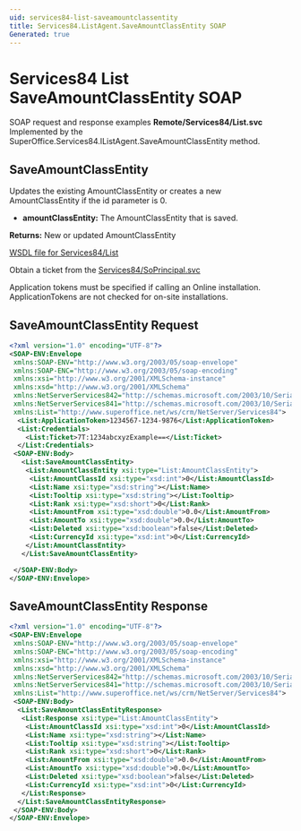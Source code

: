 ```yaml
---
uid: services84-list-saveamountclassentity
title: Services84.ListAgent.SaveAmountClassEntity SOAP
Generated: true
---
```


# Services84 List SaveAmountClassEntity SOAP

SOAP request and response examples **Remote/Services84/List.svc**
Implemented by the <see cref="M:SuperOffice.Services84.IListAgent.SaveAmountClassEntity">SuperOffice.Services84.IListAgent.SaveAmountClassEntity</see> method.

## SaveAmountClassEntity

Updates the existing AmountClassEntity or creates a new AmountClassEntity if the id parameter is 0.

* **amountClassEntity:** The AmountClassEntity that is saved.

**Returns:** New or updated AmountClassEntity


[WSDL file for Services84/List](../Services84-List.md)

Obtain a ticket from the [Services84/SoPrincipal.svc](../SoPrincipal/SoPrincipal.md)

Application tokens must be specified if calling an Online installation. ApplicationTokens are not checked for on-site installations.

## SaveAmountClassEntity Request

```xml
<?xml version="1.0" encoding="UTF-8"?>
<SOAP-ENV:Envelope
 xmlns:SOAP-ENV="http://www.w3.org/2003/05/soap-envelope"
 xmlns:SOAP-ENC="http://www.w3.org/2003/05/soap-encoding"
 xmlns:xsi="http://www.w3.org/2001/XMLSchema-instance"
 xmlns:xsd="http://www.w3.org/2001/XMLSchema"
 xmlns:NetServerServices842="http://schemas.microsoft.com/2003/10/Serialization/Arrays"
 xmlns:NetServerServices841="http://schemas.microsoft.com/2003/10/Serialization/"
 xmlns:List="http://www.superoffice.net/ws/crm/NetServer/Services84">
  <List:ApplicationToken>1234567-1234-9876</List:ApplicationToken>
  <List:Credentials>
    <List:Ticket>7T:1234abcxyzExample==</List:Ticket>
  </List:Credentials>
 <SOAP-ENV:Body>
   <List:SaveAmountClassEntity>
    <List:AmountClassEntity xsi:type="List:AmountClassEntity">
     <List:AmountClassId xsi:type="xsd:int">0</List:AmountClassId>
     <List:Name xsi:type="xsd:string"></List:Name>
     <List:Tooltip xsi:type="xsd:string"></List:Tooltip>
     <List:Rank xsi:type="xsd:short">0</List:Rank>
     <List:AmountFrom xsi:type="xsd:double">0.0</List:AmountFrom>
     <List:AmountTo xsi:type="xsd:double">0.0</List:AmountTo>
     <List:Deleted xsi:type="xsd:boolean">false</List:Deleted>
     <List:CurrencyId xsi:type="xsd:int">0</List:CurrencyId>
    </List:AmountClassEntity>
   </List:SaveAmountClassEntity>

 </SOAP-ENV:Body>
</SOAP-ENV:Envelope>

```


## SaveAmountClassEntity Response

```xml
<?xml version="1.0" encoding="UTF-8"?>
<SOAP-ENV:Envelope
 xmlns:SOAP-ENV="http://www.w3.org/2003/05/soap-envelope"
 xmlns:SOAP-ENC="http://www.w3.org/2003/05/soap-encoding"
 xmlns:xsi="http://www.w3.org/2001/XMLSchema-instance"
 xmlns:xsd="http://www.w3.org/2001/XMLSchema"
 xmlns:NetServerServices842="http://schemas.microsoft.com/2003/10/Serialization/Arrays"
 xmlns:NetServerServices841="http://schemas.microsoft.com/2003/10/Serialization/"
 xmlns:List="http://www.superoffice.net/ws/crm/NetServer/Services84">
 <SOAP-ENV:Body>
  <List:SaveAmountClassEntityResponse>
   <List:Response xsi:type="List:AmountClassEntity">
    <List:AmountClassId xsi:type="xsd:int">0</List:AmountClassId>
    <List:Name xsi:type="xsd:string"></List:Name>
    <List:Tooltip xsi:type="xsd:string"></List:Tooltip>
    <List:Rank xsi:type="xsd:short">0</List:Rank>
    <List:AmountFrom xsi:type="xsd:double">0.0</List:AmountFrom>
    <List:AmountTo xsi:type="xsd:double">0.0</List:AmountTo>
    <List:Deleted xsi:type="xsd:boolean">false</List:Deleted>
    <List:CurrencyId xsi:type="xsd:int">0</List:CurrencyId>
   </List:Response>
  </List:SaveAmountClassEntityResponse>
 </SOAP-ENV:Body>
</SOAP-ENV:Envelope>

```

